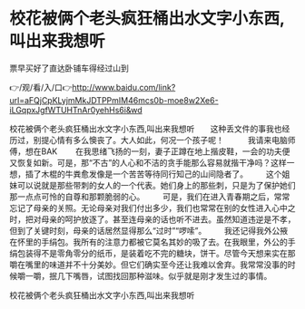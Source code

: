 # 校花被俩个老头疯狂桶出水文字小东西,叫出来我想听
票早买好了直达卧铺车得经过山到

👉/观/看/入/口👉http://www.baidu.com/link?url=aFQjCpKLyjmMkJDTPPmIM46mcs0b-moe8w2Xe6-iLGqpxJgfWTUHTnAr0yehHs6i&wd

校花被俩个老头疯狂桶出水文字小东西,叫出来我想听　　这种丢文件的事我也经历过，别提心情有多么懊丧了。大人如此，何况一个孩子呢！　　　我请来电脑师傅，想在BAK
　　在我思绪飞扬的一刻，妻子正蹲在地上揩皮鞋，一会的功夫便又恢复如新。可是，那“不古”的人心和不洁的贪手能那么容易就揩干净吗？这样一想，插了木棍的牛粪愈发像是一个苦苦等待同行知己的山间隐者了。
　　这个姐妹可以说就是那些带刺的女人的一个代表。她们身上的那些刺，只是为了保护她们那一点点可怜的自尊和那颗脆弱的心。
　　可是，我们在进入青春期之后，常常忘记了母亲的关照。无论母亲对我们付出多少，我们也常常在别的女性进入心中之时，把对母亲的呵护放逐了。甚至连母亲的话也听不进去。虽然知道违逆是不孝，但到了关键时刻，母亲的话居然显得那么“过时”“啰嗦”。
　　我还记得我外公掖在怀里的手绢包。我所有的注意力都被它莫名其妙的吸了去。在我眼里，外公的手绢包装得不是零角零分的纸币，是装着吃不完的糖块，饼干。尽管今天想来实在那嚼在嘴里的味道并不十分美妙。但它们确实至今还让我难以舍弃。我常常没事的时候嚼一嚼，抿几下嘴唇，试图找回那种滋味。似乎就是刚才发生过的事情。

校花被俩个老头疯狂桶出水文字小东西,叫出来我想听
